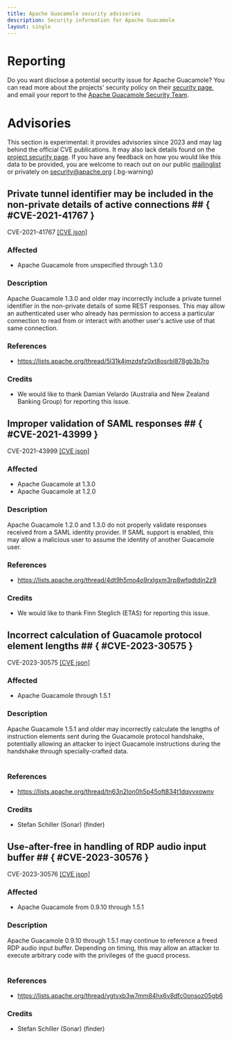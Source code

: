 ```yaml
---
title: Apache Guacamole security advisories
description: Security information for Apache Guacamole
layout: single
---
```


# Reporting

Do you want disclose a potential security issue for Apache Guacamole? You can read more about the projects' security policy on their [security page](https://guacamole.apache.org/security/), and email your report to the [Apache Guacamole Security Team](mailto:security@guacamole.apache.org).

# Advisories

This section is experimental: it provides advisories since 2023 and may lag behind the official CVE publications. It may also lack details found on the [project security page](https://guacamole.apache.org/security/). If you have any feedback on how you would like this data to be provided, you are welcome to reach out on our public [mailinglist](/mailinglist) or privately on [security@apache.org](mailto:security@apache.org)
{.bg-warning}

## Private tunnel identifier may be included in the non-private details of active connections ## { #CVE-2021-41767 }

CVE-2021-41767 [\[CVE json\]](./CVE-2021-41767.cve.json)

### Affected

* Apache Guacamole from unspecified through 1.3.0


### Description

Apache Guacamole 1.3.0 and older may incorrectly include a private tunnel identifier in the non-private details of some REST responses. This may allow an authenticated user who already has permission to access a particular connection to read from or interact with another user's active use of that same connection.

### References
* https://lists.apache.org/thread/5l31k4jmzdsfz0xt8osrbl878gb3b7ro


### Credits
* We would like to thank Damian Velardo (Australia and New Zealand Banking Group) for reporting this issue.


## Improper validation of SAML responses ## { #CVE-2021-43999 }

CVE-2021-43999 [\[CVE json\]](./CVE-2021-43999.cve.json)

### Affected

* Apache Guacamole at 1.3.0
* Apache Guacamole at 1.2.0


### Description

Apache Guacamole 1.2.0 and 1.3.0 do not properly validate responses received from a SAML identity provider. If SAML support is enabled, this may allow a malicious user to assume the identity of another Guacamole user.

### References
* https://lists.apache.org/thread/4dt9h5mo4o9rxlgxm3rp8wfqdtdjn2z9


### Credits
* We would like to thank Finn Steglich (ETAS) for reporting this issue.


## Incorrect calculation of Guacamole protocol element lengths ## { #CVE-2023-30575 }

CVE-2023-30575 [\[CVE json\]](./CVE-2023-30575.cve.json)

### Affected

* Apache Guacamole through 1.5.1


### Description

Apache Guacamole 1.5.1 and older may incorrectly calculate the lengths of instruction elements sent during the Guacamole protocol handshake, potentially allowing an attacker to inject Guacamole instructions during the handshake through specially-crafted data.<br><br>

### References
* https://lists.apache.org/thread/tn63n2lon0h5p45oft834t1dqvvxownv


### Credits
* Stefan Schiller (Sonar) (finder)


## Use-after-free in handling of RDP audio input buffer ## { #CVE-2023-30576 }

CVE-2023-30576 [\[CVE json\]](./CVE-2023-30576.cve.json)

### Affected

* Apache Guacamole from 0.9.10 through 1.5.1


### Description

Apache Guacamole 0.9.10 through 1.5.1 may continue to reference a freed RDP audio input buffer. Depending on timing, this may allow an attacker to execute arbitrary code with the privileges of the guacd process.<br><br>

### References
* https://lists.apache.org/thread/vgtvxb3w7mm84hx6v8dfc0onsoz05gb6


### Credits
* Stefan Schiller (Sonar) (finder)
